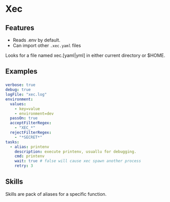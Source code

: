 <!-- vale Microsoft.HeadingAcronyms = NO -->
# Xec

## Features

- Reads .env by default.
- Can import other `.xec.yaml` files

Looks for a file named xec.[yaml|yml] in either current directory or $HOME.

## Examples

###

```yaml
verbose: true
debug: true
logFile: "xec.log"
environment:
  values:
    - key=value
    - environment=dev
  passOn: true
  acceptFilterRegex:
    - "XEC_*"
  rejectFilterRegex:
    - "*SECRET*"
tasks:
  - alias: printenv
    description: execute printenv, usuallu for debugging.
    cmd: printenv
    wait: true # false will cause xec spawn another process
    retry: 3
```

## Skills

Skills are pack of aliases for a specific function.

